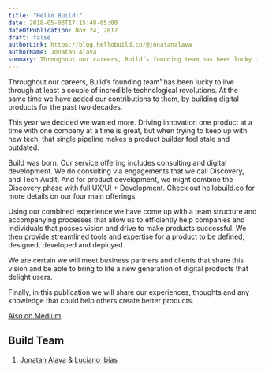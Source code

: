 ```yaml
---
title: "Hello Build!"
date: 2018-05-03T17:15:48-05:00
dateOfPublication: Nov 24, 2017
draft: false
authorLink: https://blog.hellobuild.co/@jonatanalava
authorName: Jonatan Alava
summary: Throughout our careers, Build’s founding team has been lucky to live through at least a couple of incredible technological revolutions. At the same time we have added our contributions to them, by building digital products for the past two decades.
---
```



Throughout our careers, Build’s founding team¹ has been lucky to live through at least a couple of incredible technological revolutions. At the same time we have added our contributions to them, by building digital products for the past two decades.

This year we decided we wanted more. Driving innovation one product at a time with one company at a time is great, but when trying to keep up with new tech, that single pipeline makes a product builder feel stale and outdated.

Build was born. Our service offering includes consulting and digital development. We do consulting via engagements that we call Discovery, and Tech Audit. And for product development, we might combine the Discovery phase with full UX/UI + Development. Check out hellobuild.co for more details on our four main offerings.

Using our combined experience we have come up with a team structure and accompanying processes that allow us to efficiently help companies and individuals that posses vision and drive to make products successful. We then provide streamlined tools and expertise for a product to be defined, designed, developed and deployed.

We are certain we will meet business partners and clients that share this vision and be able to bring to life a new generation of digital products that delight users.

Finally, in this publication we will share our experiences, thoughts and any knowledge that could help others create better products.

[Also on Medium](https://blog.hellobuild.co/hello-build-328f1a1fb2e3)

## Build Team
1. [Jonatan Alava](https://medium.com/@jonatanalava) & [Luciano Ibias](https://medium.com/@ibias)